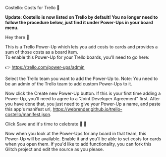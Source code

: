 Costello: Costs for Trello 🚀

**Update: Costello is now listed on Trello by default! You no longer need to follow the procedure below, just find it under Power-Ups in your board menu.**

Hey there 👋

This is a Trello Power-Up which lets you add costs to cards and provides a sum of those costs as a board item.  
To enable this Power-Up for your Trello boards, you'll need to go here:

👉 https://trello.com/power-ups/admin

Select the Trello team you want to add the Power-Up to. Note: You need to be an admin of the Trello team to add custom Power-Ups to it.

Now click the Create new Power-Up button. If this is your first time adding a Power-Up, you'll need to agree to a "Joint Developer Agreement" first. After you have done that, you just need to give your Power-Up a name, and paste this app's manifest url, https://webrender.github.io/trello-costello/manifest.json.

Click Save and it's time to celebrate 🎉 🎊

Now when you look at the Power-Ups for any board in that team, this Power-Up will be available. Enable it and you'll be able to set costs for cards when you open them. If you'd like to add functionality, you can fork this Glitch project and edit the source as you please.